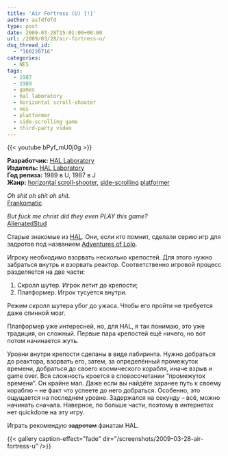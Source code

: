 ```yaml
---
title: 'Air Fortress (U) [!]'
author: asfdfdfd
type: post
date: 2009-03-28T15:01:00+00:00
url: /2009/03/28/air-fortress-u/
dsq_thread_id:
  - "160220716"
categories:
  - NES
tags:
  - 1987
  - 1989
  - games
  - hal laboratory
  - horizontal scroll-shooter
  - nes
  - platformer
  - side-scrolling game
  - third-party video
---
```

{{< youtube bPyf_mU0j0g >}}

**Разработчик:** [HAL Laboratory][1]  
**Издатель:** [HAL Laboratory][1]  
**Год релиза:** 1989 в U, 1987 в J  
**Жанр:** [horizontal scroll-shooter](http://ru.wikipedia.org/wiki/Shoot_%27em_up#Scrolling_shooters), [side-scrolling][2] [platformer][3]

_Oh shit oh shit oh shit._  
[Frankomatic](http://www.youtube.com/watch?v=09EzeF79JkI&feature=PlayList&p=30A4F01863F5323F&playnext=1&playnext_from=PL&index=3)

_But fuck me christ did they even PLAY this game?_  
[AlienatedStud](http://www.youtube.com/watch?v=YseHYkpRdfQ&feature=PlayList&p=30A4F01863F5323F&index=6)

Старые знакомые из [HAL][4]. Они, если кто помнит, сделали серию игр для задротов под названием [Adventures of Lolo][5].

Игроку необходимо взорвать несколько крепостей. Для этого нужно забраться внутрь и взорвать реактор. Соответственно игровой процесс разделяется на две части:

  1. Скролл шутер. Игрок летит до крепости;
  2. Платформер. Игрок тусуется внутри.

Режим скролл шутера убог до ужаса. Чтобы его пройти не требуется даже спинной мозг.

Платформер уже интересней, но, для HAL, я так понимаю, это уже традиция, он сложный. Первые пара крепостей ещё ничего, но вот потом начинается жуть. 

Уровни внутри крепости сделаны в виде лабиринта. Нужно добраться до реактора, взорвать его, затем, за определённый промежуток времени, добраться до своего космического корабля, иначе взрыв и game over. Вся сложность кроется в словосочетании “промежуток времени”. Он крайне мал. Даже если вы найдёте заранее путь к своему кораблю – не факт что успеете до него добраться. Особенно, это ощущается на последнем уровне. Задержался на секунду – всё, можно начинать сначала. Наверное, по больше части, поэтому в интернетах нет quickdone на эту игру.

Играть рекомендую ~~задротам~~ фанатам HAL.

<!--more-->

{{< gallery caption-effect="fade" dir="/screenshots/2009-03-28-air-fortress-u" />}}

 [1]: http://en.wikipedia.org/wiki/HAL_Laboratory
 [2]: http://en.wikipedia.org/wiki/Side-scrolling_game
 [3]: http://en.wikipedia.org/wiki/Platform_game
 [4]: /tags/hal-laboratory/
 [5]: /tags/adventures-of-lolo/